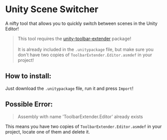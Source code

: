 # Unity Scene Switcher
A nifty tool that allows you to quickly switch between scenes in the Unity Editor!

> This tool requires the [unity-toolbar-extender](https://github.com/marijnz/unity-toolbar-extender) package! <br><br>
> It is already included in the <code>.unitypackage</code> file, but make sure you don't have two copies of <code>ToolbarExtender.Editor.asmdef</code> in your project!

## How to install:

Just download the <code>.unitypackage</code> file, run it and press <code>Import</code>!


## Possible Error:
> Assembly with name 'ToolbarExtender.Editor' already exists

This means you have two copies of <code>ToolbarExtender.Editor.asmdef</code> in your project, locate one of them and delete it.